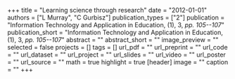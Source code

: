+++
title = "Learning science through research"
date = "2012-01-01"
authors = ["L Murray", "C Gurbisz"]
publication_types = ["2"]
publication = "Information Technology and Application in Education, (1), 3, _pp. 105--107_"
publication_short = "Information Technology and Application in Education, (1), 3, _pp. 105--107_"
abstract = ""
abstract_short = ""
image_preview = ""
selected = false
projects = []
tags = []
url_pdf = ""
url_preprint = ""
url_code = ""
url_dataset = ""
url_project = ""
url_slides = ""
url_video = ""
url_poster = ""
url_source = ""
math = true
highlight = true
[header]
image = ""
caption = ""
+++
